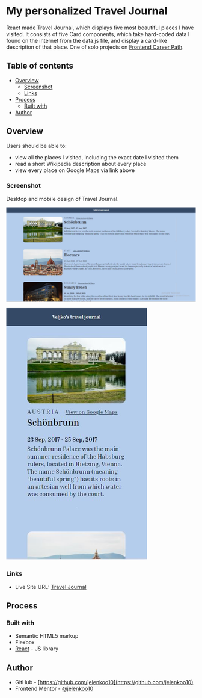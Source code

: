 # My personalized Travel Journal

React made Travel Journal, which displays five most beautiful places I have visited. It consists of five Card components, which take hard-coded data I found on the internet from the data.js file, and display a card-like description of that place. One of solo projects on [Frontend Career Path](https://scrimba.com/learn/frontend). 

## Table of contents

- [Overview](#overview)
  - [Screenshot](#screenshot)
  - [Links](#links)
- [Process](#process)
  - [Built with](#built-with)
- [Author](#author)

## Overview

Users should be able to:
- view all the places I visited, including the exact date I visited them
- read a short Wikipedia description about every place
- view every place on Google Maps via link above

### Screenshot

Desktop and mobile design of Travel Journal.

![](./src/images/screenshot1.jpg)

![](./src/images/screenshot2.jpg)

### Links

- Live Site URL: [Travel Journal](https://jelenkoo10.github.io/travel_journal/)

## Process

### Built with

- Semantic HTML5 markup
- Flexbox
- [React](https://reactjs.org/) - JS library

## Author

- GitHub - [https://github.com/jelenkoo10](https://github.com/jelenkoo10)
- Frontend Mentor - [@jelenkoo10](https://www.frontendmentor.io/profile/jelenkoo10)
